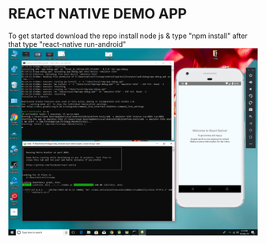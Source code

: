 
# REACT NATIVE DEMO APP
To get started download the repo install node js & type "npm install" after that type "react-native run-android"
<img src= "https://github.com/saadabdeen/react-native-demo-app/blob/master/React-native-node-cmd.jpg">
